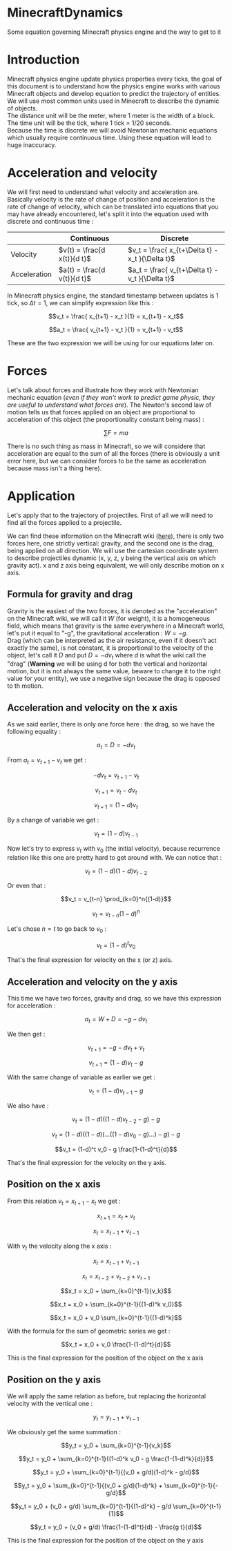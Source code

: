 # MinecraftDynamics
Some equation governing Minecraft physics engine and the way to get to it

# Introduction
Minecraft physics engine update physics properties every ticks, the goal of this document is to understand how the physics engine works with various Minecraft objects and develop equation to predict the trajectory of entities. We will use most common units used in Minecraft to describe the dynamic of objects.  
The distance unit will be the meter, where 1 meter is the width of a block.  
The time unit will be the tick, where 1 tick = 1/20 seconds.  
Because the time is discrete we will avoid Newtonian mechanic equations which usually require continuous time. Using these equation will lead to huge inaccuracy.

# Acceleration and velocity
We will first need to understand what velocity and acceleration are. Basically velocity is the rate of change of position and acceleration is the rate of change of velocity, which can be translated into equations that you may have already encountered, let's split it into the equation used with discrete and continuous time :

|            |Continuous                 |Discrete                                       |
|------------|---------------------------|-----------------------------------------------|
|Velocity    |$v(t) = \frac{d x(t)}{d t}$|$v_t = \frac{ x_{t+\Delta t} - x_t }{\Delta t}$|
|Acceleration|$a(t) = \frac{d v(t)}{d t}$|$a_t = \frac{ v_{t+\Delta t} - v_t }{\Delta t}$|

In Minecraft physics engine, the standard timestamp between updates is 1 tick, so $\Delta t = 1$, we can simplify expression like this :

$$v_t = \frac{ x_{t+1} - x_t }{1} = x_{t+1} - x_t$$  

$$a_t = \frac{ v_{t+1} - v_t }{1} = v_{t+1} - v_t$$  

These are the two expression we will be using for our equations later on.

# Forces
Let's talk about forces and illustrate how they work with Newtonian mechanic equation (*even if they won't work to predict game physic, they are useful to understand what forces are*). The Newton's second law of motion tells us that forces applied on an object are proportional to acceleration of this object (the proportionality constant being mass) :  

```math
\sum{F} = m a
```

There is no such thing as mass in Minecraft, so we will considere that acceleration are equal to the sum of all the forces (there is obviously a unit error here, but we can consider forces to be the same as acceleration because mass isn't a thing here).

# Application
Let's apply that to the trajectory of projectiles. First of all we will need to find all the forces applied to a projectile.

We can find these information on the Minecraft wiki ([here](https://minecraft.wiki/w/Entity#Motion_of_entities)), there is only two forces here, one strictly vertical: gravity, and the second one is the drag, being applied on all direction.
We will use the cartesian coordinate system to describe projectiles dynamic (x, y, z, y being the vertical axis on which gravity act). x and z axis being equivalent, we will only describe motion on x axis.

## Formula for gravity and drag

Gravity is the easiest of the two forces, it is denoted as the "acceleration" on the Minecraft wiki, we will call it $W$ (for weight), it is a homogeneous field, which means that gravity is the same everywhere in a Minecraft world, let's put it equal to "-g", the gravitational acceleration : $W = -g$.  
Drag (which can be interpreted as the air resistance, even if it doesn't act exactly the same), is not constant, it is proportional to the velocity of the object, let's call it $D$ and put $D = - d v_t$ where $d$ is what the wiki call the "drag" (**Warning** we will be using d for both the vertical and horizontal motion, but it is not always the same value, beware to change it to the right value for your entity), we use a negative sign because the drag is opposed to th motion.  

## Acceleration and velocity on the x axis

As we said earlier, there is only one force here : the drag, so we have the following equality :  

$$a_t = D = - d v_t$$  

From $a_t = v_{t+1} - v_t$ we get :  

$$- d v_t = v_{t+1} - v_t$$  

$$v_{t+1} = v_t - d v_t$$  

$$v_{t+1} = (1-d) v_t$$  

By a change of variable we get :  

$$v_t = (1-d) v_{t-1}$$  

Now let's try to express $v_t$ with $v_0$ (the initial velocity), because recurrence relation like this one are pretty hard to get around with. We can notice that :  

$$v_t = (1-d) (1-d) v_{t-2}$$  

Or even that :  

$$v_t = v_{t-n} \prod_{k=0}^n{(1-d)}$$  

$$v_t = v_{t-n} (1-d)^n$$  

Let's chose $n=t$ to go back to $v_0$ :  

$$v_t = (1-d)^t v_0$$  

That's the final expression for velocity on the x (or z) axis.

## Acceleration and velocity on the y axis

This time we have two forces, gravity and drag, so we have this expression for acceleration :  

$$a_t = W + D = -g - d v_t$$  

We then get :  

$$v_{t+1} = -g - d v_t + v_t$$  

$$v_{t+1} = (1-d) v_t - g$$  

With the same change of variable as earlier we get :  

$$v_t = (1-d) v_{t-1} - g$$  

We also have :  

$$v_t = (1-d) ((1-d) v_{t-2} - g) - g$$  

$$v_t = (1-d) ((1-d) (... ((1-d) v_0 - g) ...) - g) - g$$  

$$v_t = (1-d)^t v_0 - g \frac{1-(1-d)^t}{d}$$  

That's the final expression for the velocity on the y axis.

## Position on the x axis

From this relation $v_t = x_{t+1} - x_t$ we get :  

$$x_{t+1} = x_t + v_t$$  

$$x_t = x_{t-1} + v_{t-1}$$  

With $v_t$ the velocity along the x axis :  

$$x_t = x_{t-1} + v_{t-1}$$  

$$x_t = x_{t-2} + v_{t-2} + v_{t-1}$$  

$$x_t = x_0 + \sum_{k=0}^{t-1}{v_k}$$  

$$x_t = x_0 + \sum_{k=0}^{t-1}{(1-d)^k v_0}$$  

$$x_t = x_0 + v_0 \sum_{k=0}^{t-1}{(1-d)^k}$$  

With the formula for the sum of geometric series we get : 

$$x_t = x_0 + v_0 \frac{1-(1-d)^t}{d}$$  

This is the final expression for the position of the object on the x axis

## Position on the y axis

We will apply the same relation as before, but replacing the horizontal velocity with the vertical one :  

$$y_t = y_{t-1} + v_{t-1}$$  

We obviously get the same summation :  

$$y_t = y_0 + \sum_{k=0}^{t-1}{v_k}$$  

$$y_t = y_0 + \sum_{k=0}^{t-1}{(1-d)^k v_0 - g \frac{1-(1-d)^k}{d}}$$  

$$y_t = y_0 + \sum_{k=0}^{t-1}{(v_0 + g/d)(1-d)^k - g/d}$$  

$$y_t = y_0 + \sum_{k=0}^{t-1}{(v_0 + g/d)(1-d)^k} + \sum_{k=0}^{t-1}{- g/d}$$  

$$y_t = y_0 + (v_0 + g/d) \sum_{k=0}^{t-1}{(1-d)^k} - g/d \sum_{k=0}^{t-1}{1}$$  

$$y_t = y_0 + (v_0 + g/d) \frac{1-(1-d)^t}{d} - \frac{g t}{d}$$  

This is the final expression for the position of the object on the y axis


